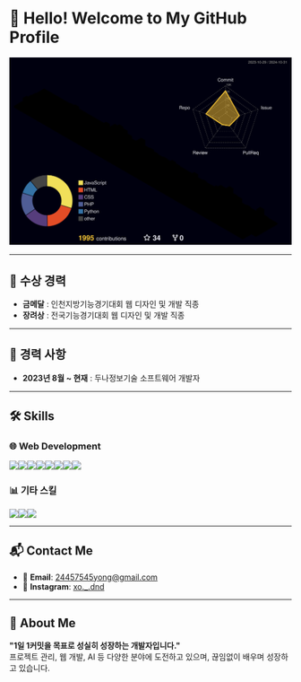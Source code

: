 # 👋 Hello! Welcome to My GitHub Profile
<p align="center">  
  <img src="./profile-3d-contrib/profile-night-rainbow.svg" alt="GitHub Contributions" />
</p>

---

## 🚀 수상 경력
- **금메달** : 인천지방기능경기대회 웹 디자인 및 개발 직종
- **장려상** : 전국기능경기대회 웹 디자인 및 개발 직종

---

## 🏢 경력 사항
- **2023년 8월 ~ 현재** : 두나정보기술 소프트웨어 개발자

---

## 🛠️ Skills

### 🌐 Web Development
<div style="display:flex; flex-direction:row;">
  <img src="https://img.shields.io/badge/HTML5-E34F26?style=for-the-badge&logo=HTML5&logoColor=white">
  <img src="https://img.shields.io/badge/CSS3-1572B6?style=for-the-badge&logo=CSS3&logoColor=white">
  <img src="https://img.shields.io/badge/JavaScript-F7DF1E?style=for-the-badge&logo=JavaScript&logoColor=black">
  <img src="https://img.shields.io/badge/Vue.js-4FC08D?style=for-the-badge&logo=vue.js&logoColor=white"> <br>
  <img src="https://img.shields.io/badge/PHP-777BB4?style=for-the-badge&logo=PHP&logoColor=white">
  <img src="https://img.shields.io/badge/JSP-007396?style=for-the-badge&logo=java&logoColor=white">
  <img src="https://img.shields.io/badge/MySQL-4479A1?style=for-the-badge&logo=mysql&logoColor=white">
  <img src="https://img.shields.io/badge/Oracle-F80000?style=for-the-badge&logo=oracle&logoColor=white">
</div>

### 📊 기타 스킬
<div style="display:flex; flex-direction:row;">
  <img src="https://img.shields.io/badge/Python-3776AB?style=for-the-badge&logo=python&logoColor=white"> 
  <img src="https://img.shields.io/badge/Notion-000000?style=for-the-badge&logo=Notion&logoColor=white">
  <img src="https://img.shields.io/badge/GitHub-181717?style=for-the-badge&logo=github&logoColor=white">
</div>

---

## 📬 Contact Me
- 📧 **Email**: 24457545yong@gmail.com
- 📸 **Instagram**: [xo._.dnd](https://instagram.com/xo._.dnd)

---

## 🌱 About Me
**"1일 1커밋을 목표로 성실히 성장하는 개발자입니다."**  
프로젝트 관리, 웹 개발, AI 등 다양한 분야에 도전하고 있으며, 끊임없이 배우며 성장하고 있습니다.
